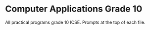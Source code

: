 # Computer Applications Grade 10

All practical programs grade 10 ICSE. Prompts at the top of each file.
